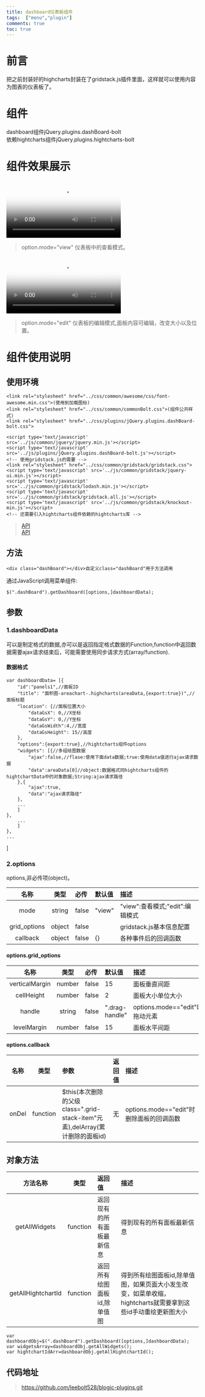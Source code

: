 ```yaml
---
title: dashboard仪表板组件
tags:  ["menu","plugin"]
comments: true
toc: true
---
```

# 前言
把之前封装好的highcharts封装在了gridstack.js插件里面，这样就可以使用内容为图表的仪表板了。
<!-- more -->
# 组件
dashboard组件jQuery.plugins.dashBoard-bolt  
依赖hightcharts组件jQuery.plugins.hightcharts-bolt
# 组件效果展示
<video id="video" controls="controls"   preload="preload" poster="\img\public\head.jpg">
    <source id="mp4" src="\video\plugin\Video_dashboardView.mp4" type="video/mp4">
    <source id="webm" src="http://media.w3.org/2010/05/sintel/trailer.webm" type="video/webm">
    <source id="ogv" src="http://media.w3.org/2010/ 05/sintel/trailer.ogv" type="video/ogg">
</video>

>option.mode="view"
仪表板中的查看模式。

<video id="video1" controls="controls"   preload="preload" poster="\img\public\head.jpg">
    <source id="mp4" src="\video\plugin\Video_dashboardEdit.mp4" type="video/mp4">
    <source id="webm" src="http://media.w3.org/2010/05/sintel/trailer.webm" type="video/webm">
    <source id="ogv" src="http://media.w3.org/2010/ 05/sintel/trailer.ogv" type="video/ogg">
</video>

>option.mode="edit"
仪表板的编辑模式,面板内容可编辑，改变大小以及位置。

# 组件使用说明
## 使用环境
    <link rel="stylesheet" href="../css/common/awesome/css/font-awesome.min.css">(使用到加载图标)
    <link rel="stylesheet" href="../css/common/commonBolt.css">(组件公共样式)
    <link rel="stylesheet" href="../css/plugins/jQuery.plugins.dashBoard-bolt.css">

    <script type='text/javascript' src='../js/common/jquery/jquery.min.js'></script>
    <script type='text/javascript' src='../js/plugins/jQuery.plugins.dashBoard-bolt.js'></script>
    <!-- 使用gridstack.js的需要 -->
    <link rel="stylesheet" href="../css/common/gridstack/gridstack.css">
    <script type='text/javascript' src='../js/common/gridstack/jquery-ui.min.js'></script>
    <script type='text/javascript' src='../js/common/gridstack/lodash.min.js'></script>
    <script type='text/javascript' src='../js/common/gridstack/gridstack.all.js'></script>
    <script type='text/javascript' src='../js/common/gridstack/knockout-min.js'></script>
    <!-- 还需要引入hightcharts组件依赖的hightcharts库 -->

>[API](https://github.com/gridstack/gridstack.js)  
[API](https://github.com/gridstack/gridstack.js/tree/develop/doc)

## 方法

    <div class="dashBoard"></div>自定义class="dashBoard"用于方法调用

通过JavaScript调用菜单组件:

    $(".dashBoard").getDashboard([options,]dashboardData);

## 参数
### 1.dashboardData     
可以是制定格式的数据,亦可以是返回指定格式数据的Function,function中返回数据需要ajax请求结束后，可能需要使用同步请求方式(array/function).
#### 数据格式

    var dashboardData= [{
        "id":"panels1",//面板ID
        "title": "面积图-areachart-.highcharts(areaData,{export:true})",//面板标题
        "location": {//面板位置大小
            "dataGsX": 0,//X坐标
            "dataGsY": 0,//Y坐标
            "dataGsWidth":4,//宽度
            "dataGsHeight": 15//高度
        },
        "options":{export:true},//hightcharts组件options
        "widgets": [{//多组绘图数据
            "ajax":false,//flase:使用下面data数据;true:使用data值进行ajax请求数据
            "data":areaData[0]//object:数据格式同hightcharts组件的hightchartData中的对象数据;String:ajax请求路径
        },{
            "ajax":true,
            "data":"ajax请求路径"
        },
        ...
        ]
    },
        ...
        ]
    },
    ...
]

### 2.options  
options,非必传项(object)。

| 名称          | 类型           | 必传 | 默认值  | 描述  |
| :-----------: |:-------------:| :----- |:-----  |:-----|
| mode      | string        | false | "view"  |"view":查看模式;"edit":编辑模式|
| grid_options     | object       | false |     |gridstack.js基本信息配置|
| callback      | object        | false |   {}    |各种事件后的回调函数|

#### options.grid_options

| 名称          | 类型           | 必传 | 默认值  | 描述  |
| :-----------: |:-------------:| :----- |:-----  |:-----|
| verticalMargin      | number        | false | 15  |面板垂直间距|
| cellHeight     | number      | false |  2   |面板大小单位大小|
| handle     | string       | false |  ".drag-handle" |options.mode=="edit"时拖动元素|
| levelMargin     | number       | false |  15   |面板水平间距|

#### options.callback

| 名称          | 类型           | 参数  | 返回值 | 描述  |
| :-----------: |:-------------:| :-----  | :-----  |:-----|
| onDel        | function       | $this(本次删除的父级class=".grid-stack-item"元素),delArray(累计删除的面板id)    | 无 |options.mode=="edit"时删除面板的回调函数|

## 对象方法

| 方法名称          | 类型           | 返回值  | 描述  |
| :-----------: |:-------------:| :-----  |:-----|
| getAllWidgets      | function   | 返回现有的所有面板最新信息    |得到现有的所有面板最新信息|
| getAllHightchartId    | function   | 返回所有绘图面板id,除单值图    |得到所有绘图面板id,除单值图，如果页面大小发生改变，如菜单收缩，hightcharts就需要拿到这些id手动重绘更新图大小|

    var dashboardObj=$(".dashBoard").getDashboard([options,]dashboardData);
    var widgetsArray=dashboardObj.getAllWidgets();
    var hightchartIdArr=dashboardObj.getAllHightchartId();

## 代码地址
>https://github.com/leebolt528/blogic-plugins.git
